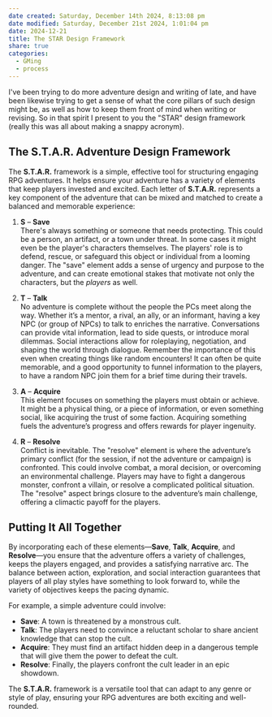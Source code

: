 ```yaml
---
date created: Saturday, December 14th 2024, 8:13:08 pm
date modified: Saturday, December 21st 2024, 1:01:04 pm
date: 2024-12-21
title: The STAR Design Framework
share: true
categories:
  - GMing
  - process
---
```


I've been trying to do more adventure design and writing of late, and have been likewise trying to get a sense of what the core pillars of such design might be, as well as how to keep them front of mind when writing or revising. So in that spirit I present to you the "STAR" design framework (really this was all about making a snappy acronym). 

<!-- more -->


## The **S.T.A.R.** Adventure Design Framework

The **S.T.A.R.** framework is a simple, effective tool for structuring engaging RPG adventures. It helps ensure your adventure has a variety of elements that keep players invested and excited. Each letter of **S.T.A.R.** represents a key component of the adventure that can be mixed and matched to create a balanced and memorable experience:

1. **S** – **Save**  
   There's always something or someone that needs protecting. This could be a person, an artifact, or a town under threat. In some cases it might even be the player's characters themselves. The players' role is to defend, rescue, or safeguard this object or individual from a looming danger. The "save" element adds a sense of urgency and purpose to the adventure, and can create emotional stakes that motivate not only the characters, but the *players* as well. 

2. **T** – **Talk**  
   No adventure is complete without the people the PCs meet along the way. Whether it’s a mentor, a rival, an ally, or an informant, having a key NPC (or group of NPCs) to talk to enriches the narrative. Conversations can provide vital information, lead to side quests, or introduce moral dilemmas. Social interactions allow for roleplaying, negotiation, and shaping the world through dialogue. Remember the importance of this even when creating things like random encounters! It can often be quite memorable, and a good opportunity to funnel information to the players, to have a random NPC join them for a brief time during their travels.

3. **A** – **Acquire**  
   This element focuses on something the players must obtain or achieve. It might be a physical thing, or a piece of information, or even something social, like acquiring the trust of some faction. Acquiring something fuels the adventure’s progress and offers rewards for player ingenuity.

4. **R** – **Resolve**  
   Conflict is inevitable. The "resolve" element is where the adventure’s primary conflict (for the session, if not the adventure or campaign) is confronted. This could involve combat, a moral decision, or overcoming an environmental challenge. Players may have to fight a dangerous monster, confront a villain, or resolve a complicated political situation. The "resolve" aspect brings closure to the adventure’s main challenge, offering a climactic payoff for the players.

## Putting It All Together
By incorporating each of these elements—**Save**, **Talk**, **Acquire**, and **Resolve**—you ensure that the adventure offers a variety of challenges, keeps the players engaged, and provides a satisfying narrative arc. The balance between action, exploration, and social interaction guarantees that players of all play styles have something to look forward to, while the variety of objectives keeps the pacing dynamic.

For example, a simple adventure could involve:
- **Save**: A town is threatened by a monstrous cult.
- **Talk**: The players need to convince a reluctant scholar to share ancient knowledge that can stop the cult.
- **Acquire**: They must find an artifact hidden deep in a dangerous temple that will give them the power to defeat the cult.
- **Resolve**: Finally, the players confront the cult leader in an epic showdown.

The **S.T.A.R.** framework is a versatile tool that can adapt to any genre or style of play, ensuring your RPG adventures are both exciting and well-rounded.